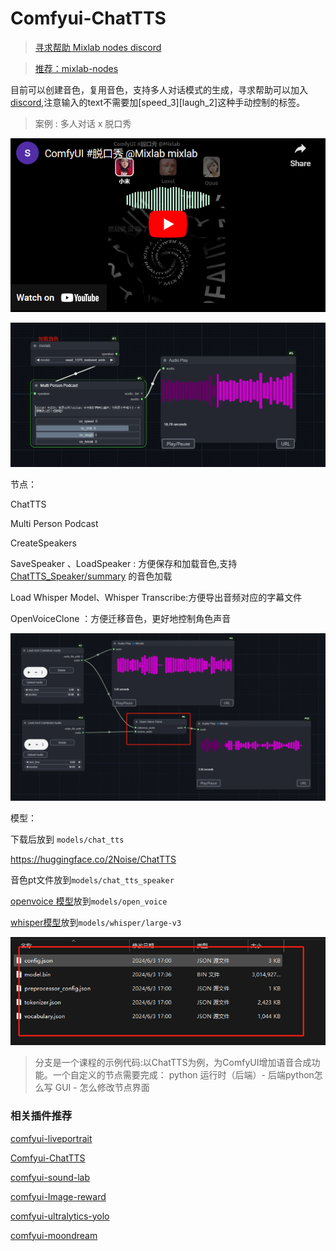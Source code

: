 # Comfyui-ChatTTS
> [寻求帮助 Mixlab nodes discord](https://discord.gg/cXs9vZSqeK)

> [推荐：mixlab-nodes](https://github.com/shadowcz007/comfyui-mixlab-nodes)


目前可以创建音色，复用音色，支持多人对话模式的生成，寻求帮助可以加入[discord](https://discord.gg/cXs9vZSqeK),注意输入的text不需要加[speed_3][laugh_2]这种手动控制的标签。


> 案例 : 多人对话 x 脱口秀

[![alt text](1718816711480.png)](https://www.youtube.com/embed/s6O9aKrr3pM?si=--mwIX1rR0axEQFn)


![alt text](1718851026553.png)


节点：

ChatTTS

Multi Person Podcast

CreateSpeakers

SaveSpeaker 、LoadSpeaker : 方便保存和加载音色,支持 [ChatTTS_Speaker/summary](https://modelscope.cn/studios/ttwwwaa/ChatTTS_Speaker/summary) 的音色加载


Load Whisper Model、Whisper Transcribe:方便导出音频对应的字幕文件


OpenVoiceClone ：方便迁移音色，更好地控制角色声音

![alt text](03dd6465a900e81a6e1812302efc2b4.png)



模型：

下载后放到 ```models/chat_tts```

https://huggingface.co/2Noise/ChatTTS

音色pt文件放到```models/chat_tts_speaker```

[openvoice 模型](https://myshell-public-repo-hosting.s3.amazonaws.com/openvoice/checkpoints_v2_0417.zip)放到```models/open_voice```


[whisper模型](https://github.com/SYSTRAN/faster-whisper/tree/master)放到```models/whisper/large-v3```

![alt text](1719392506548.jpg)


> 分支是一个课程的示例代码:以ChatTTS为例，为ComfyUI增加语音合成功能。一个自定义的节点需要完成：
python 运行时（后端）- 后端python怎么写
GUI - 怎么修改节点界面



### 相关插件推荐

[comfyui-liveportrait](https://github.com/shadowcz007/comfyui-liveportrait)

[Comfyui-ChatTTS](https://github.com/shadowcz007/Comfyui-ChatTTS)

[comfyui-sound-lab](https://github.com/shadowcz007/comfyui-sound-lab)

[comfyui-Image-reward](https://github.com/shadowcz007/comfyui-Image-reward)

[comfyui-ultralytics-yolo](https://github.com/shadowcz007/comfyui-ultralytics-yolo)

[comfyui-moondream](https://github.com/shadowcz007/comfyui-moondream)